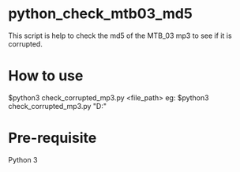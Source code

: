 # python_check_mtb03_md5
This script is help to check the md5 of the MTB_03 mp3 to see if it is corrupted.

# How to use
$python3 check_corrupted_mp3.py <file_path>
eg: $python3 check_corrupted_mp3.py "D:\"

# Pre-requisite
Python 3
